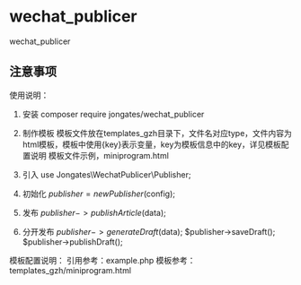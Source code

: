# wechat_publicer
wechat_publicer


## 注意事项

使用说明：
1. 安装
composer require jongates/wechat_publicer

2. 制作模板
模板文件放在templates_gzh目录下，文件名对应type，文件内容为html模板，模板中使用{key}表示变量，key为模板信息中的key，详见模板配置说明
模板文件示例，miniprogram.html

3. 引入
use Jongates\WechatPublicer\Publisher;

4. 初始化
$publisher = new Publisher($config);

5. 发布
$publisher->publishArticle($data);

6. 分开发布
$publisher->generateDraft($data);
$publisher->saveDraft();
$publisher->publishDraft();

模板配置说明：
引用参考：example.php
模板参考：templates_gzh/miniprogram.html



